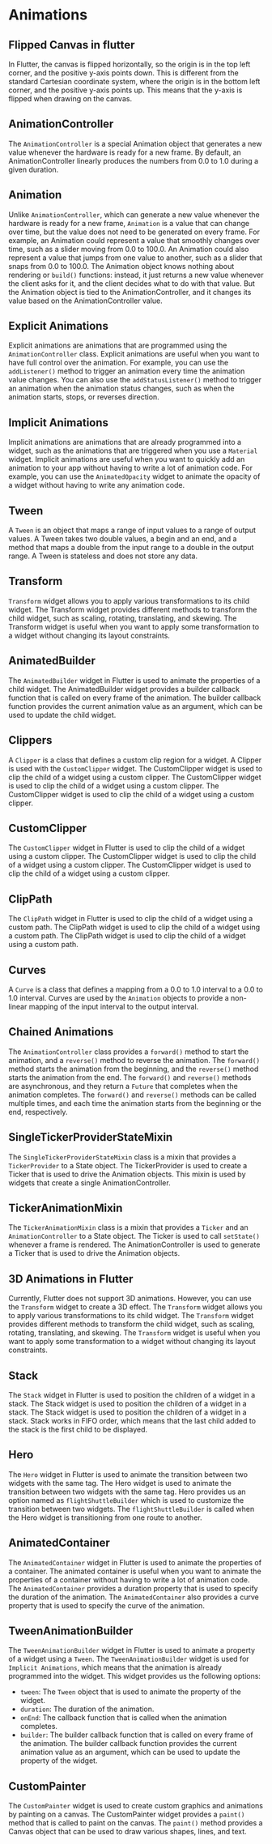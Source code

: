 # Animations

## Flipped Canvas in flutter

In Flutter, the canvas is flipped horizontally, so the origin is in the top left corner, and the positive y-axis points down. This is different from the standard Cartesian coordinate system, where the origin is in the bottom left corner, and the positive y-axis points up. This means that the y-axis is flipped when drawing on the canvas.

## AnimationController

The `AnimationController` is a special Animation object that generates a new value whenever the hardware is ready for a new frame. By default, an AnimationController linearly produces the numbers from 0.0 to 1.0 during a given duration.

## Animation

Unlike `AnimationController`, which can generate a new value whenever the hardware is ready for a new frame, `Animation` is a value that can change over time, but the value does not need to be generated on every frame. For example, an Animation could represent a value that smoothly changes over time, such as a slider moving from 0.0 to 100.0. An Animation could also represent a value that jumps from one value to another, such as a slider that snaps from 0.0 to 100.0. The Animation object knows nothing about rendering or `build()` functions: instead, it just returns a new value whenever the client asks for it, and the client decides what to do with that value. But the Animation object is tied to the AnimationController, and it changes its value based on the AnimationController value.

## Explicit Animations

Explicit animations are animations that are programmed using the `AnimationController` class. Explicit animations are useful when you want to have full control over the animation. For example, you can use the `addListener()` method to trigger an animation every time the animation value changes. You can also use the `addStatusListener()` method to trigger an animation when the animation status changes, such as when the animation starts, stops, or reverses direction.

## Implicit Animations

Implicit animations are animations that are already programmed into a widget, such as the animations that are triggered when you use a `Material` widget. Implicit animations are useful when you want to quickly add an animation to your app without having to write a lot of animation code. For example, you can use the `AnimatedOpacity` widget to animate the opacity of a widget without having to write any animation code.

## Tween

A `Tween` is an object that maps a range of input values to a range of output values. A Tween takes two double values, a begin and an end, and a method that maps a double from the input range to a double in the output range. A Tween is stateless and does not store any data.

## Transform

`Transform` widget allows you to apply various transformations to its child widget. The Transform widget provides different methods to transform
the child widget, such as scaling, rotating, translating, and skewing. The Transform widget is useful when you want to apply some transformation to a widget without changing its layout constraints.

## AnimatedBuilder

The `AnimatedBuilder` widget in Flutter is used to animate the properties of a child widget. The AnimatedBuilder widget provides a builder callback function that is called on every frame of the animation. The builder callback function provides the current animation value as an argument, which can be used to update the child widget.

## Clippers

A `Clipper` is a class that defines a custom clip region for a widget. A Clipper is used with the `CustomClipper` widget. The CustomClipper widget is used to clip the child of a widget using a custom clipper. The CustomClipper widget is used to clip the child of a widget using a custom clipper. The CustomClipper widget is used to clip the child of a widget using a custom clipper.

## CustomClipper

The `CustomClipper` widget in Flutter is used to clip the child of a widget using a custom clipper. The CustomClipper widget is used to clip the child of a widget using a custom clipper. The CustomClipper widget is used to clip the child of a widget using a custom clipper.

## ClipPath

The `ClipPath` widget in Flutter is used to clip the child of a widget using a custom path. The ClipPath widget is used to clip the child of a widget using a custom path. The ClipPath widget is used to clip the child of a widget using a custom path.

## Curves

A `Curve` is a class that defines a mapping from a 0.0 to 1.0 interval to a 0.0 to 1.0 interval. Curves are used by the `Animation` objects to provide a non-linear mapping of the input interval to the output interval.

## Chained Animations

The `AnimationController` class provides a `forward()` method to start the animation, and a `reverse()` method to reverse the animation. The `forward()` method starts the animation from the beginning, and the `reverse()` method starts the animation from the end. The `forward()` and `reverse()` methods are asynchronous, and they return a `Future` that completes when the animation completes. The `forward()` and `reverse()` methods can be called multiple times, and each time the animation starts from the beginning or the end, respectively.

## SingleTickerProviderStateMixin

The `SingleTickerProviderStateMixin` class is a mixin that provides a `TickerProvider` to a State object. The TickerProvider is used to create a Ticker that is used to drive the Animation objects. This mixin is used by widgets that create a single AnimationController.

## TickerAnimationMixin

The `TickerAnimationMixin` class is a mixin that provides a `Ticker` and an `AnimationController` to a State object. The Ticker is used to call `setState()` whenever a frame is rendered. The AnimationController is used to generate a Ticker that is used to drive the Animation objects.

## 3D Animations in Flutter

Currently, Flutter does not support 3D animations. However, you can use the `Transform` widget to create a 3D effect. The `Transform` widget allows you to apply various transformations to its child widget. The `Transform` widget provides different methods to transform the child widget, such as scaling, rotating, translating, and skewing. The `Transform` widget is useful when you want to apply some transformation to a widget without changing its layout constraints.

## Stack

The `Stack` widget in Flutter is used to position the children of a widget in a stack. The Stack widget is used to position the children of a widget in a stack. The Stack widget is used to position the children of a widget in a stack. Stack works in FIFO order, which means that the last child added to the stack is the first child to be displayed.

## Hero

The `Hero` widget in Flutter is used to animate the transition between two widgets with the same tag. The Hero widget is used to animate the transition between two widgets with the same tag. Hero provides us an option named as `flightShuttleBuilder` which is used to customize the transition between two widgets. The `flightShuttleBuilder` is called when the Hero widget is transitioning from one route to another.

## AnimatedContainer

The `AnimatedContainer` widget in Flutter is used to animate the properties of a container. The animated container is useful when you want to animate the properties of a container without having to write a lot of animation code. The `AnimatedContainer` provides a duration property that is used to specify the duration of the animation. The `AnimatedContainer` also provides a curve property that is used to specify the curve of the animation.

## TweenAnimationBuilder

The `TweenAnimationBuilder` widget in Flutter is used to animate a property of a widget using a `Tween`. The `TweenAnimationBuilder` widget is used for `Implicit Animations`, which means that the animation is already programmed into the widget. This widget provides us the following options:

- `tween`: The `Tween` object that is used to animate the property of the widget.
- `duration`: The duration of the animation.
- `onEnd`: The callback function that is called when the animation completes.
- `builder`: The builder callback function that is called on every frame of the animation. The builder callback function provides the current animation value as an argument, which can be used to update the property of the widget.

## CustomPainter

The `CustomPainter` widget is used to create custom graphics and animations by painting on a canvas. The CustomPainter widget provides a `paint()` method that is called to paint on the canvas. The `paint()` method provides a Canvas object that can be used to draw various shapes, lines, and text.
